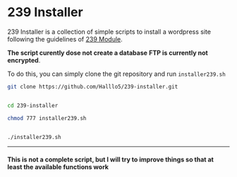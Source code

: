 # 239 Installer

239 Installer is a collection of simple scripts to install a wordpress site following the guidelines of [239 Module](https://bbz.macherit.ch/m239_main/).

**The script curently dose not create a database**
**FTP is currently not encrypted**.

To do this, you can simply clone the git repository and run `installer239.sh`

```bash
git clone https://github.com/Halllo5/239-installer.git


cd 239-installer

chmod 777 installer239.sh


./installer239.sh
```

---

#### This is not a complete script, but I will try to improve things so that at least the available functions work